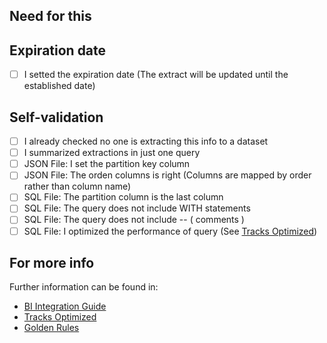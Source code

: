 [//]: # (BI Integration PR template, otherwise delete it! If you need to use Track catalog PR template, update your URL to template=NEW_TRACK_TEMPLATE.md)

## Need for this
[//]: # (Explain why do you need to do this Tableau's extract) 

## Expiration date
[//]: # (If this Tableau's extract is a temporary need, you should set the expiration date. Otherwise, justify why the extract should be permanent)  	
- 	[ ] I setted the expiration date (The extract will be updated until the established date)

## Self-validation  	
[//]: # (Does your files check the following?)  
	
- [ ] I already checked no one is extracting this info to a dataset
- [ ] I summarized extractions in just one query
- [ ] JSON File: I set the partition key column	
- [ ] JSON File: The orden columns is right (Columns are mapped by order rather than column name) 
- [ ] SQL File: The partition column is the last column
- [ ] SQL File: The query does not include WITH statements
- [ ] SQL File: The query does not include -- ( comments )
- [ ] SQL File: I optimized the performance of query (See [Tracks Optimized](https://sites.google.com/mercadolibre.com/melidata/querying/tables#h.p_xDv8FixIvsT3))

## For more info 	
Further information can be found in:
- [BI Integration Guide](https://sites.google.com/mercadolibre.com/melidata/custom-data/bi-integration?authuser=0) 
- [Tracks Optimized](https://sites.google.com/mercadolibre.com/melidata/querying/tables#h.p_xDv8FixIvsT3) 	
- [Golden Rules](https://sites.google.com/mercadolibre.com/melidata/querying#h.p_AOcqlkENCbKD)
